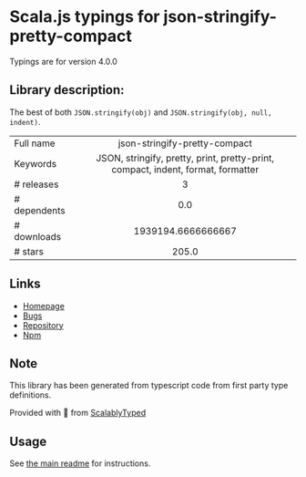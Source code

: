 
# Scala.js typings for json-stringify-pretty-compact

Typings are for version 4.0.0

## Library description:
The best of both `JSON.stringify(obj)` and `JSON.stringify(obj, null, indent)`.

|                    |                 |
| ------------------ | :-------------: |
| Full name          | json-stringify-pretty-compact |
| Keywords           | JSON, stringify, pretty, print, pretty-print, compact, indent, format, formatter |
| # releases         | 3 |
| # dependents       | 0.0 |
| # downloads        | 1939194.6666666667 |
| # stars            | 205.0 |

## Links
- [Homepage](https://github.com/lydell/json-stringify-pretty-compact#readme)
- [Bugs](https://github.com/lydell/json-stringify-pretty-compact/issues)
- [Repository](https://github.com/lydell/json-stringify-pretty-compact)
- [Npm](https://www.npmjs.com/package/json-stringify-pretty-compact)
    


## Note
This library has been generated from typescript code from first party type definitions.

Provided with :purple_heart: from [ScalablyTyped](https://github.com/oyvindberg/ScalablyTyped)

## Usage
See [the main readme](../../readme.md) for instructions.


